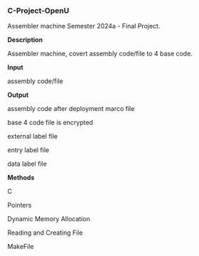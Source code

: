 
### **C-Project-OpenU**

Assembler machine
Semester 2024a - Final Project.

**Description**

Assembler machine, covert assembly code/file to 4 base code.

**Input**

assembly code/file

**Output**

assembly code after deployment marco file

base 4 code file is encrypted

external label file

entry label file

data label file

**Methods**

C

Pointers

Dynamic Memory Allocation

Reading and Creating File

MakeFile
